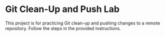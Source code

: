# Git Clean-Up and Push Lab

This project is for practicing Git clean-up and pushing changes to a remote repository.
Follow the steps in the provided instructions.
